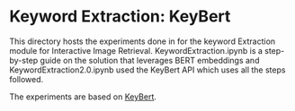 # Keyword Extraction: KeyBert

This directory hosts the experiments done in for the keyword Extraction module for Interactive Image Retrieval.
KeywordExtraction.ipynb is a step-by-step guide on the solution that leverages BERT embeddings and KeywordExtraction2.0.ipynb used the KeyBert API which uses all the steps followed.

The experiments are based on [KeyBert](https://maartengr.github.io/KeyBERT/index.html).